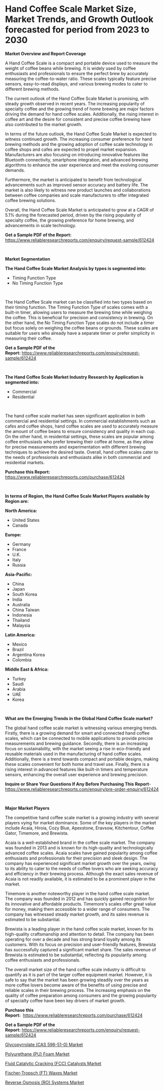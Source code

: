 <p><h1>Hand Coffee Scale Market Size, Market Trends, and Growth Outlook forecasted for period from 2023 to 2030</h1></p><p><strong>Market Overview and Report Coverage</strong></p>
<p><p>A Hand Coffee Scale is a compact and portable device used to measure the weight of coffee beans while brewing. It is widely used by coffee enthusiasts and professionals to ensure the perfect brew by accurately measuring the coffee-to-water ratio. These scales typically feature precise sensors, easy-to-read displays, and various brewing modes to cater to different brewing methods.</p><p>The current outlook of the Hand Coffee Scale Market is promising, with steady growth observed in recent years. The increasing popularity of specialty coffee and the growing trend of home brewing are major factors driving the demand for hand coffee scales. Additionally, the rising interest in coffee art and the desire for consistent and precise coffee brewing have also contributed to the market growth.</p><p>In terms of the future outlook, the Hand Coffee Scale Market is expected to witness continued growth. The increasing consumer preference for hand brewing methods and the growing adoption of coffee scale technology in coffee shops and cafes are expected to propel market expansion. Manufacturers are also focusing on introducing innovative features like Bluetooth connectivity, smartphone integration, and advanced brewing algorithms to enhance the user experience and meet the evolving consumer demands.</p><p>Furthermore, the market is anticipated to benefit from technological advancements such as improved sensor accuracy and battery life. The market is also likely to witness new product launches and collaborations between coffee companies and scale manufacturers to offer integrated coffee brewing solutions.</p><p>Overall, the Hand Coffee Scale Market is anticipated to grow at a CAGR of 5.1% during the forecasted period, driven by the rising popularity of specialty coffee, the growing preference for home brewing, and advancements in scale technology.</p></p>
<p><strong>Get a Sample PDF of the Report:</strong> <a href="https://www.reliableresearchreports.com/enquiry/request-sample/612424">https://www.reliableresearchreports.com/enquiry/request-sample/612424</a></p>
<p>&nbsp;</p>
<p><strong>Market Segmentation</strong></p>
<p><strong>The Hand Coffee Scale Market Analysis by types is segmented into:</strong></p>
<p><ul><li>Timing Function Type</li><li>No Timing Function Type</li></ul></p>
<p>&nbsp;</p>
<p><p>The Hand Coffee Scale market can be classified into two types based on their timing function. The Timing Function Type of scales comes with a built-in timer, allowing users to measure the brewing time while weighing the coffee. This is beneficial for precision and consistency in brewing. On the other hand, the No Timing Function Type scales do not include a timer but focus solely on weighing the coffee beans or grounds. These scales are suitable for users who already have a separate timer or prefer simplicity in measuring their coffee.</p></p>
<p><strong>Get a Sample PDF of the Report:</strong>&nbsp;<a href="https://www.reliableresearchreports.com/enquiry/request-sample/612424">https://www.reliableresearchreports.com/enquiry/request-sample/612424</a></p>
<p>&nbsp;</p>
<p><strong>The Hand Coffee Scale Market Industry Research by Application is segmented into:</strong></p>
<p><ul><li>Commercial</li><li>Residential</li></ul></p>
<p>&nbsp;</p>
<p><p>The hand coffee scale market has seen significant application in both commercial and residential settings. In commercial establishments such as cafes and coffee shops, hand coffee scales are used to accurately measure the amount of coffee beans to ensure consistency and quality in each cup. On the other hand, in residential settings, these scales are popular among coffee enthusiasts who prefer brewing their coffee at home, as they allow for precise measurements and experimentation with different brewing techniques to achieve the desired taste. Overall, hand coffee scales cater to the needs of professionals and enthusiasts alike in both commercial and residential markets.</p></p>
<p><strong>Purchase this Report:</strong>&nbsp; <a href="https://www.reliableresearchreports.com/purchase/612424">https://www.reliableresearchreports.com/purchase/612424</a></p>
<p>&nbsp;</p>
<p><strong>In terms of Region, the Hand Coffee Scale Market Players available by Region are:</strong></p>
<p>
    <p> <strong> North America: </strong>
        <ul>
            <li>United States</li>
            <li>Canada</li>
        </ul>
        </p> 
    <p> <strong> Europe: </strong>
        <ul>
            <li>Germany</li>
            <li>France</li>
            <li>U.K.</li>
            <li>Italy</li>
            <li>Russia</li>
        </ul>
        </p> 
    <p> <strong> Asia-Pacific: </strong>
        <ul>
            <li>China</li>
            <li>Japan</li>
            <li>South Korea</li>
            <li>India</li>
            <li>Australia</li>
            <li>China Taiwan</li>
            <li>Indonesia</li>
            <li>Thailand</li>
            <li>Malaysia</li>
        </ul>
        </p> 
    <p> <strong> Latin America: </strong>
        <ul>
            <li>Mexico</li>
            <li>Brazil</li>
            <li>Argentina Korea</li>
            <li>Colombia</li>
        </ul>
        </p> 
    <p> <strong> Middle East & Africa: </strong>
        <ul>
            <li>Turkey</li>
            <li>Saudi</li>
            <li>Arabia</li>
            <li>UAE</li>
            <li>Korea</li>
        </ul>
    </p>
    </p>
<p>&nbsp;</p>
<p><strong>What are the Emerging Trends in the Global Hand Coffee Scale market?</strong></p>
<p><p>The global hand coffee scale market is witnessing various emerging trends. Firstly, there is a growing demand for smart and connected hand coffee scales, which can be connected to mobile applications to provide precise measurements and brewing guidance. Secondly, there is an increasing focus on sustainability, with the market seeing a rise in eco-friendly and reusable materials used in the manufacturing of hand coffee scales. Additionally, there is a trend towards compact and portable designs, making these scales convenient for both home and travel use. Finally, there is a rising interest in advanced features like built-in timers and temperature sensors, enhancing the overall user experience and brewing precision.</p></p>
<p><strong>Inquire or Share Your Questions If Any Before Purchasing This Report</strong>- <a href="https://www.reliableresearchreports.com/enquiry/pre-order-enquiry/612424">https://www.reliableresearchreports.com/enquiry/pre-order-enquiry/612424</a></p>
<p>&nbsp;</p>
<p><strong>Major Market Players</strong></p>
<p><p>The competitive hand coffee scale market is a growing industry with several players vying for market dominance. Some of the key players in the market include Acaia, Hiroia, Cozy Blue, Apexstone, Eravsow, Kitchentour, Coffee Gator, Timemore, and Brewista.</p><p>Acaia is a well-established brand in the coffee scale market. The company was founded in 2013 and is known for its high-quality and technologically advanced coffee scales. Acaia scales have gained popularity among coffee enthusiasts and professionals for their precision and sleek design. The company has experienced significant market growth over the years, owing to its ability to cater to the needs of coffee lovers who are seeking accuracy and efficiency in their brewing process. Although the exact sales revenue of Acaia is not readily available, it is estimated to be a prominent player in the market.</p><p>Timemore is another noteworthy player in the hand coffee scale market. The company was founded in 2012 and has quickly gained recognition for its innovative and affordable products. Timemore's scales offer great value for money, making them accessible to a wider range of consumers. The company has witnessed steady market growth, and its sales revenue is estimated to be substantial.</p><p>Brewista is a leading player in the hand coffee scale market, known for its high-quality craftsmanship and attention to detail. The company has been operating for over a decade and has strong brand loyalty among its customers. With its focus on precision and user-friendly features, Brewista has successfully captured a significant market share. The sales revenue of Brewista is estimated to be substantial, reflecting its popularity among coffee enthusiasts and professionals.</p><p>The overall market size of the hand coffee scale industry is difficult to quantify as it is part of the larger coffee equipment market. However, it is safe to say that the market has been growing steadily over the years as more coffee lovers become aware of the benefits of using precise and reliable scales in their brewing process. The increasing emphasis on the quality of coffee preparation among consumers and the growing popularity of specialty coffee have been key drivers of market growth.</p></p>
<p><strong>Purchase this Report:</strong>&nbsp;&nbsp;<a href="https://www.reliableresearchreports.com/purchase/612424">https://www.reliableresearchreports.com/purchase/612424</a></p>
<p></p>
<p><strong>Get a Sample PDF of the Report:</strong>&nbsp;<a href="https://www.reliableresearchreports.com/enquiry/request-sample/612424">https://www.reliableresearchreports.com/enquiry/request-sample/612424</a></p>
<p><p><a href="https://medium.com/@jeffrystehr/glycopyrrolate-cas-596-51-0-market-outlook-industry-overview-and-forecast-2023-to-2030-df7acff57b02">Glycopyrrolate (CAS 596-51-0) Market</a></p><p><a href="https://medium.com/@clayreinger/polyurethane-pu-foam-market-trends-forecast-and-competitive-analysis-to-2030-1a5627d2eebf">Polyurethane (PU) Foam Market</a></p><p><a href="https://medium.com/@ardithlynch1906/fluid-catalytic-cracking-fcc-catalysts-market-the-key-to-successful-business-strategy-forecast-8099f83f1be3">Fluid Catalytic Cracking (FCC) Catalysts Market</a></p><p><a href="https://medium.com/@odellernser/fischer-tropsch-ft-waxes-market-insights-into-market-cagr-market-trends-and-growth-strategies-bcb3fe25910d">Fischer-Tropsch (FT) Waxes Market</a></p><p><a href="https://medium.com/@sylvanfahey/reverse-osmosis-ro-systems-market-comprehensive-assessment-by-type-application-and-geography-60fd1885b8ed">Reverse Osmosis (RO) Systems Market</a></p></p>